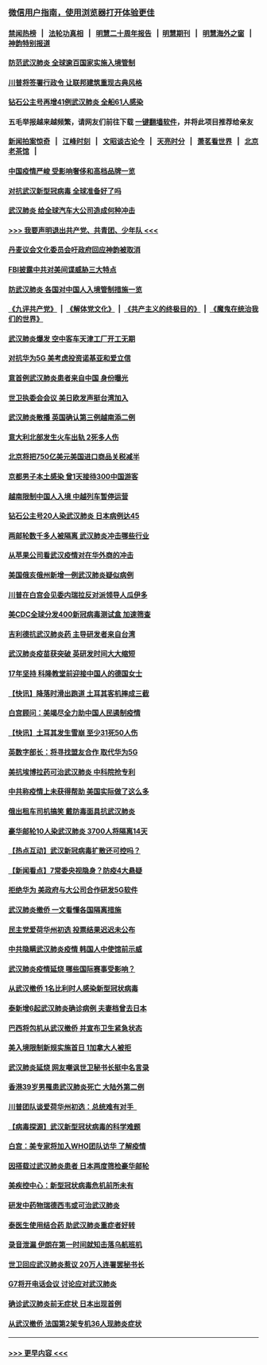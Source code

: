 ### [微信用户指南，使用浏览器打开体验更佳](https://github.com/gfw-breaker/banned-news1/blob/master/indexes/wechat-guide.md?t=0)
#### [禁闻热榜](热点新闻.md?t=0)  &nbsp;&nbsp;|&nbsp;&nbsp; [法轮功真相](https://github.com/gfw-breaker/truth/blob/master/README.md?t=0) &nbsp;&nbsp;|&nbsp;&nbsp; [明慧二十周年报告](https://github.com/gfw-breaker/mh-reports/blob/master/README.md?t=0) &nbsp;&nbsp;|&nbsp;&nbsp;[明慧期刊](https://github.com/gfw-breaker/mh-qikan) &nbsp;&nbsp;|&nbsp;&nbsp; [明慧海外之窗](https://github.com/gfw-breaker/mh-news/blob/master/README.md?t=0) &nbsp;&nbsp;|&nbsp;&nbsp; [神韵特别报道](https://github.com/gfw-breaker/mh-news/blob/master/shenyun.md?t=0)
#### [防范武汉肺炎 全球逾百国家实施入境管制](../pages/nsc418/n11850557.md?t=02071511) 
#### [川普将签署行政令 让联邦建筑重现古典风格](../pages/nsc418/n11850654.md?t=02071511) 
#### [钻石公主号再增41例武汉肺炎 全船61人感染](../pages/nsc418/n11850401.md?t=02071511) 
#### 五毛举报越来越频繁，请网友们前往下载 [一键翻墙软件](https://github.com/gfw-breaker/ssr-accounts)，并将此项目推荐给亲友
#### [新闻拍案惊奇](https://github.com/gfw-breaker/banned-news1/blob/master/pages/link4.md) &nbsp;&nbsp;|&nbsp;&nbsp; [江峰时刻](https://github.com/gfw-breaker/banned-news1/blob/master/pages/link4.md) &nbsp;&nbsp;|&nbsp;&nbsp; [文昭谈古论今](https://github.com/gfw-breaker/banned-news1/blob/master/pages/link4.md) &nbsp;&nbsp;|&nbsp;&nbsp; [天亮时分](https://github.com/gfw-breaker/banned-news1/blob/master/pages/link4.md) &nbsp;&nbsp;|&nbsp;&nbsp; [萧茗看世界](https://github.com/gfw-breaker/banned-news1/blob/master/pages/link4.md) &nbsp;&nbsp;|&nbsp;&nbsp; [北京老茶馆](https://github.com/gfw-breaker/banned-news1/blob/master/pages/link4.md) &nbsp;&nbsp;|&nbsp;&nbsp; 
#### [中国疫情严峻 受影响奢侈和高档品牌一览](../pages/nsc418/n11850319.md?t=02071511) 
#### [对抗武汉新型冠病毒 全球准备好了吗](../pages/nsc418/n11850142.md?t=02071511) 
#### [武汉肺炎 给全球汽车大公司造成何种冲击](../pages/nsc418/n11850056.md?t=02071511) 
#### [>>> 我要声明退出共产党、共青团、少年队 <<<](https://github.com/begood0513/goodnews/blob/master/quit/letter.md) 
#### [丹麦议会文化委员会吁政府回应神韵被取消](../pages/nsc418/n11849312.md?t=02071511) 
#### [FBI披露中共对美间谍威胁三大特点](../pages/nsc418/n11849700.md?t=02071511) 
#### [防武汉肺炎 各国对中国人入境管制措施一览](../pages/nsc418/n11838726.md?t=02071511) 
#### [《九评共产党》](https://github.com/begood0513/9ping.md/blob/master/README.md) &nbsp;|&nbsp; [《解体党文化》](../../../../jtdwh.md/blob/master/README.md)  &nbsp;|&nbsp; [《共产主义的终极目的》](../../../../gczydzjmd.md/blob/master/README.md) &nbsp;|&nbsp; [《魔鬼在统治我们的世界》](../../../../mgztzwmdsj.md/blob/master/README.md) 
#### [武汉肺炎爆发 空中客车天津工厂开工无期](../pages/nsc418/n11849634.md?t=02071511) 
#### [对抗华为5G 美考虑投资诺基亚和爱立信](../pages/nsc418/n11849510.md?t=02071511) 
#### [意首例武汉肺炎患者来自中国 身份曝光](../pages/nsc418/n11849454.md?t=02071511) 
#### [世卫执委会会议 美日欧发声挺台湾加入](../pages/nsc418/n11849433.md?t=02071511) 
#### [武汉肺炎散播 英国确认第三例越南添二例](../pages/nsc418/n11849439.md?t=02071511) 
#### [意大利北部发生火车出轨 2死多人伤](../pages/nsc418/n11848999.md?t=02071511) 
#### [北京将把750亿美元美国进口商品关税减半](../pages/nsc418/n11848896.md?t=02071511) 
#### [京都男子本土感染 曾1天接待300中国游客](../pages/nsc418/n11848641.md?t=02071511) 
#### [越南限制中国人入境 中越列车暂停运营](../pages/nsc418/n11847844.md?t=02071511) 
#### [钻石公主号20人染武汉肺炎 日本病例达45](../pages/nsc418/n11847823.md?t=02071511) 
#### [两邮轮数千多人被隔离 武汉肺炎冲击哪些行业](../pages/nsc418/n11847456.md?t=02071511) 
#### [从苹果公司看武汉疫情对在华外商的冲击](../pages/nsc418/n11847586.md?t=02071511) 
#### [美国俄亥俄州新增一例武汉肺炎疑似病例](../pages/nsc418/n11847714.md?t=02071511) 
#### [川普在白宫会见委内瑞拉反对派领导人瓜伊多](../pages/nsc418/n11847391.md?t=02071511) 
#### [美CDC全球分发400新冠病毒测试盒 加速筛查](../pages/nsc418/n11847260.md?t=02071511) 
#### [吉利德抗武汉肺炎药 主导研发者来自台湾](../pages/nsc418/n11847064.md?t=02071511) 
#### [武汉肺炎疫苗获突破 英研发时间大大缩短](../pages/nsc418/n11846915.md?t=02071511) 
#### [17年坚持 科隆教堂前迎接中国人的德国女士](../pages/nsc418/n11846781.md?t=02071511) 
#### [【快讯】降落时滑出跑道 土耳其客机摔成三截](../pages/nsc418/n11847021.md?t=02071511) 
#### [白宫顾问：美竭尽全力助中国人民遏制疫情](../pages/nsc418/n11846756.md?t=02071511) 
#### [【快讯】土耳其发生雪崩 至少31死50人伤](../pages/nsc418/n11846680.md?t=02071511) 
#### [英数字部长：将寻找盟友合作 取代华为5G](../pages/nsc418/n11846485.md?t=02071511) 
#### [美抗埃博拉药可治武汉肺炎 中科院抢专利](../pages/nsc418/n11846409.md?t=02071511) 
#### [中共称疫情上未获得帮助 美国实际做了这么多](../pages/nsc418/n11846008.md?t=02071511) 
#### [俄出租车司机搞笑 戴防毒面具抗武汉肺炎](../pages/nsc418/n11845703.md?t=02071511) 
#### [豪华邮轮10人染武汉肺炎 3700人将隔离14天](../pages/nsc418/n11845543.md?t=02071511) 
#### [【热点互动】武汉新冠病毒扩散还可控吗？](../pages/nsc418/n11844750.md?t=02071511) 
#### [【新闻看点】7常委央视隐身？防疫4大悬疑](../pages/nsc418/n11844611.md?t=02071511) 
#### [拒绝华为 美政府与大公司合作研发5G软件](../pages/nsc418/n11844625.md?t=02071511) 
#### [武汉肺炎撤侨 一文看懂各国隔离措施](../pages/nsc418/n11844216.md?t=02071511) 
#### [民主党爱荷华州初选 投票结果迟迟未公布](../pages/nsc418/n11844207.md?t=02071511) 
#### [中共隐瞒武汉肺炎疫情 韩国人中使馆前示威](../pages/nsc418/n11844084.md?t=02071511) 
#### [武汉肺炎疫情延烧 哪些国际赛事受影响？](../pages/nsc418/n11843958.md?t=02071511) 
#### [从武汉撤侨 1名比利时人感染新型冠状病毒](../pages/nsc418/n11843977.md?t=02071511) 
#### [泰新增6起武汉肺炎确诊病例 夫妻档曾去日本](../pages/nsc418/n11843900.md?t=02071511) 
#### [巴西将包机从武汉撤侨 并宣布卫生紧急状态](../pages/nsc418/n11843418.md?t=02071511) 
#### [美入境限制新规实施首日 1加拿大人被拒](../pages/nsc418/n11843058.md?t=02071511) 
#### [武汉肺炎延烧 网友嘲讽世卫秘书长挺中名言录](../pages/nsc418/n11843056.md?t=02071511) 
#### [香港39岁男罹患武汉肺炎死亡 大陆外第二例](../pages/nsc418/n11843026.md?t=02071511) 
#### [川普团队谈爱荷华州初选：总统难有对手  ](../pages/nsc418/n11842867.md?t=02071511) 
#### [【病毒探源】武汉新型冠状病毒的科学难题](../pages/nsc418/n11842176.md?t=02071511) 
#### [白宫：美专家将加入WHO团队访华 了解疫情](../pages/nsc418/n11842198.md?t=02071511) 
#### [因搭载过武汉肺炎患者 日本两度筛检豪华邮轮](../pages/nsc418/n11842447.md?t=02071511) 
#### [美疾控中心：新型冠状病毒危机前所未有](../pages/nsc418/n11842406.md?t=02071511) 
#### [研发中药物瑞德西韦或可治武汉肺炎](../pages/nsc418/n11842100.md?t=02071511) 
#### [泰医生使用结合药 助武汉肺炎重症者好转](../pages/nsc418/n11842096.md?t=02071511) 
#### [录音泄漏 伊朗在第一时间就知击落乌航班机](../pages/nsc418/n11842002.md?t=02071511) 
#### [世卫回应武汉肺炎惹议 20万人连署罢秘书长](../pages/nsc418/n11841664.md?t=02071511) 
#### [G7将开电话会议 讨论应对武汉肺炎](../pages/nsc418/n11841658.md?t=02071511) 
#### [确诊武汉肺炎前无症状 日本出现首例](../pages/nsc418/n11841567.md?t=02071511) 
#### [从武汉撤侨 法国第2架专机36人现肺炎症状](../pages/nsc418/n11841382.md?t=02071511) 

----
#### [ >>> 更早内容 <<< ](../indexes/nsc418-earlier.md)
